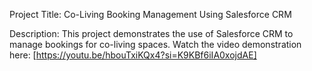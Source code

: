 Project Title: Co-Living Booking Management Using Salesforce CRM

Description: This project demonstrates the use of Salesforce CRM to manage bookings for co-living spaces. Watch the video demonstration here: [https://youtu.be/hbouTxiKQx4?si=K9KBf6iIA0xojdAE]
